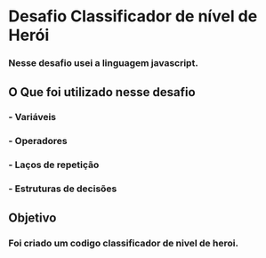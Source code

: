 # Desafio Classificador de nível de Herói

### Nesse desafio usei a linguagem javascript.

## **O Que foi utilizado nesse desafio**

### - Variáveis 
### - Operadores
### - Laços de repetição
### - Estruturas de decisões

## Objetivo

### Foi criado um codigo classificador de nivel de heroi. 

